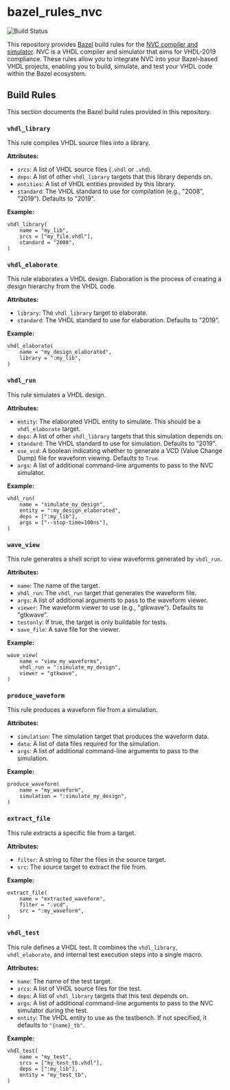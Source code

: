 # bazel_rules_nvc

![Build Status](https://github.com/filmil/bazel_rules_nvc/workflows/Build/badge.svg)

This repository provides [Bazel][baz] build rules for the [NVC compiler and simulator][nvc]. NVC is a VHDL compiler and simulator that aims for VHDL-2019 compliance. These rules allow you to integrate NVC into your Bazel-based VHDL projects, enabling you to build, simulate, and test your VHDL code within the Bazel ecosystem.

[baz]: https://bazel.build
[nvc]: https://github.com/nickg/nvc

## Build Rules

This section documents the Bazel build rules provided in this repository.

### `vhdl_library`

This rule compiles VHDL source files into a library.

**Attributes:**

*   `srcs`: A list of VHDL source files (`.vhdl` or `.vhd`).
*   `deps`: A list of other `vhdl_library` targets that this library depends on.
*   `entities`: A list of VHDL entities provided by this library.
*   `standard`: The VHDL standard to use for compilation (e.g., "2008", "2019"). Defaults to "2019".

**Example:**

```bzl
vhdl_library(
    name = "my_lib",
    srcs = ["my_file.vhdl"],
    standard = "2008",
)
```

### `vhdl_elaborate`

This rule elaborates a VHDL design. Elaboration is the process of creating a design hierarchy from the VHDL code.

**Attributes:**

*   `library`: The `vhdl_library` target to elaborate.
*   `standard`: The VHDL standard to use for elaboration. Defaults to "2019".

**Example:**

```bzl
vhdl_elaborate(
    name = "my_design_elaborated",
    library = ":my_lib",
)
```

### `vhdl_run`

This rule simulates a VHDL design.

**Attributes:**

*   `entity`: The elaborated VHDL entity to simulate. This should be a `vhdl_elaborate` target.
*   `deps`: A list of other `vhdl_library` targets that this simulation depends on.
*   `standard`: The VHDL standard to use for simulation. Defaults to "2019".
*   `use_vcd`: A boolean indicating whether to generate a VCD (Value Change Dump) file for waveform viewing. Defaults to `True`.
*   `args`: A list of additional command-line arguments to pass to the NVC simulator.

**Example:**

```bzl
vhdl_run(
    name = "simulate_my_design",
    entity = ":my_design_elaborated",
    deps = [":my_lib"],
    args = ["--stop-time=100ns"],
)
```

### `wave_view`

This rule generates a shell script to view waveforms generated by `vhdl_run`.

**Attributes:**

*   `name`: The name of the target.
*   `vhdl_run`: The `vhdl_run` target that generates the waveform file.
*   `args`: A list of additional arguments to pass to the waveform viewer.
*   `viewer`: The waveform viewer to use (e.g., "gtkwave"). Defaults to "gtkwave".
*   `testonly`: If true, the target is only buildable for tests.
*   `save_file`: A save file for the viewer.

**Example:**

```bzl
wave_view(
    name = "view_my_waveforms",
    vhdl_run = ":simulate_my_design",
    viewer = "gtkwave",
)
```

### `produce_waveform`

This rule produces a waveform file from a simulation.

**Attributes:**

*   `simulation`: The simulation target that produces the waveform data.
*   `data`: A list of data files required for the simulation.
*   `args`: A list of additional command-line arguments to pass to the simulation.

**Example:**

```bzl
produce_waveform(
    name = "my_waveform",
    simulation = ":simulate_my_design",
)
```

### `extract_file`

This rule extracts a specific file from a target.

**Attributes:**

*   `filter`: A string to filter the files in the source target.
*   `src`: The source target to extract the file from.

**Example:**

```bzl
extract_file(
    name = "extracted_waveform",
    filter = ".vcd",
    src = ":my_waveform",
)
```

### `vhdl_test`

This rule defines a VHDL test. It combines the `vhdl_library`, `vhdl_elaborate`, and internal test execution steps into a single macro.

**Attributes:**

*   `name`: The name of the test target.
*   `srcs`: A list of VHDL source files for the test.
*   `deps`: A list of `vhdl_library` targets that this test depends on.
*   `args`: A list of additional command-line arguments to pass to the NVC simulator during the test.
*   `entity`: The VHDL entity to use as the testbench. If not specified, it defaults to `"{name}_tb"`.

**Example:**

```bzl
vhdl_test(
    name = "my_test",
    srcs = ["my_test_tb.vhdl"],
    deps = [":my_lib"],
    entity = "my_test_tb",
)
```
